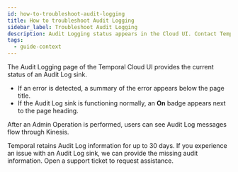 ```yaml
---
id: how-to-troubleshoot-audit-logging
title: How to troubleshoot Audit Logging
sidebar_label: Troubleshoot Audit Logging
description: Audit Logging status appears in the Cloud UI. Contact Temporal about issues with an Audit Log sink.
tags:
  - guide-context
---
```


The Audit Logging page of the Temporal Cloud UI provides the current status of an Audit Log sink.

- If an error is detected, a summary of the error appears below the page title.
- If the Audit Log sink is functioning normally, an **On** badge appears next to the page heading.

After an Admin Operation is performed, users can see Audit Log messages flow through Kinesis.

Temporal retains Audit Log information for up to 30 days.
If you experience an issue with an Audit Log sink, we can provide the missing audit information.
Open a support ticket to request assistance.
